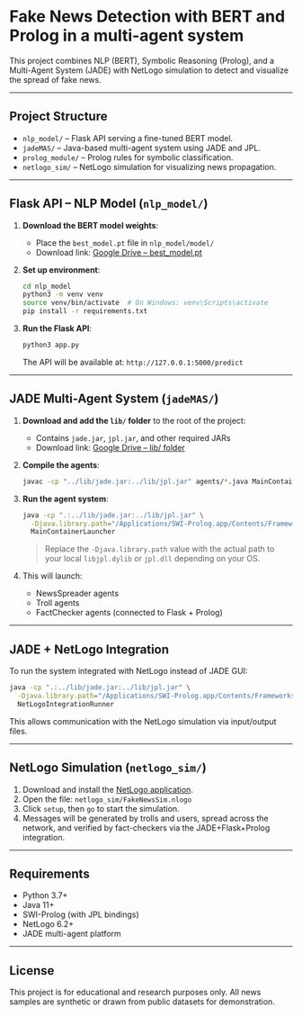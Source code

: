 # Fake News Detection with BERT and Prolog in a multi-agent system

This project combines NLP (BERT), Symbolic Reasoning (Prolog), and a Multi-Agent System (JADE) with NetLogo simulation to detect and visualize the spread of fake news.

---

## Project Structure

- `nlp_model/` – Flask API serving a fine-tuned BERT model.
- `jadeMAS/` – Java-based multi-agent system using JADE and JPL.
- `prolog_module/` – Prolog rules for symbolic classification.
- `netlogo_sim/` – NetLogo simulation for visualizing news propagation.

---

## Flask API – NLP Model (`nlp_model/`)

1. **Download the BERT model weights**:
   - Place the `best_model.pt` file in `nlp_model/model/`
   - Download link: [Google Drive – best_model.pt](https://drive.google.com/drive/folders/1ZVJsfE3rAm9dkHdcGpjJjPEaAp64yGmQ?usp=drive_link)

2. **Set up environment**:
   ```bash
   cd nlp_model
   python3 -m venv venv
   source venv/bin/activate  # On Windows: venv\Scripts\activate
   pip install -r requirements.txt
   ```

3. **Run the Flask API**:
   ```bash
   python3 app.py
   ```

   The API will be available at: `http://127.0.0.1:5000/predict`

---

## JADE Multi-Agent System (`jadeMAS/`)

1. **Download and add the `lib/` folder** to the root of the project:
   - Contains `jade.jar`, `jpl.jar`, and other required JARs
   - Download link: [Google Drive – lib/ folder](https://drive.google.com/drive/folders/1ZVJsfE3rAm9dkHdcGpjJjPEaAp64yGmQ?usp=drive_link)

2. **Compile the agents**:
   ```bash
   javac -cp "../lib/jade.jar:../lib/jpl.jar" agents/*.java MainContainerLauncher.java
   ```

3. **Run the agent system**:
   ```bash
   java -cp ".:../lib/jade.jar:../lib/jpl.jar" \
     -Djava.library.path="/Applications/SWI-Prolog.app/Contents/Frameworks" \
     MainContainerLauncher
   ```

   > Replace the `-Djava.library.path` value with the actual path to your local `libjpl.dylib` or `jpl.dll` depending on your OS.

4. This will launch:
   - NewsSpreader agents
   - Troll agents
   - FactChecker agents (connected to Flask + Prolog)

---

## JADE + NetLogo Integration

To run the system integrated with NetLogo instead of JADE GUI:
```bash
java -cp ".:../lib/jade.jar:../lib/jpl.jar" \
  -Djava.library.path="/Applications/SWI-Prolog.app/Contents/Frameworks" \
  NetLogoIntegrationRunner
```

This allows communication with the NetLogo simulation via input/output files.

---

## NetLogo Simulation (`netlogo_sim/`)

1. Download and install the [NetLogo application](https://ccl.northwestern.edu/netlogo/).
2. Open the file: `netlogo_sim/FakeNewsSim.nlogo`
3. Click `setup`, then `go` to start the simulation.
4. Messages will be generated by trolls and users, spread across the network, and verified by fact-checkers via the JADE+Flask+Prolog integration.

---

## Requirements

- Python 3.7+
- Java 11+
- SWI-Prolog (with JPL bindings)
- NetLogo 6.2+
- JADE multi-agent platform

---

## License

This project is for educational and research purposes only. All news samples are synthetic or drawn from public datasets for demonstration.
